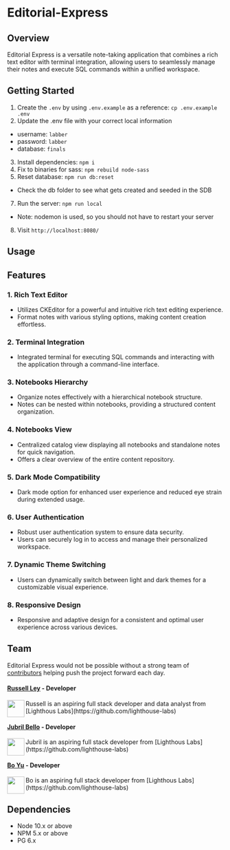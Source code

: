 # Editorial-Express

## Overview

Editorial Express is a versatile note-taking application that combines a rich text editor with terminal integration, allowing users to seamlessly manage their notes and execute SQL commands within a unified workspace.

## Getting Started

1. Create the `.env` by using `.env.example` as a reference: `cp .env.example .env`
2. Update the .env file with your correct local information 
  - username: `labber` 
  - password: `labber` 
  - database: `finals`
3. Install dependencies: `npm i`
4. Fix to binaries for sass: `npm rebuild node-sass`
5. Reset database: `npm run db:reset`
  - Check the db folder to see what gets created and seeded in the SDB
7. Run the server: `npm run local`
  - Note: nodemon is used, so you should not have to restart your server
8. Visit `http://localhost:8080/`

## Usage


## Features

### 1. Rich Text Editor

- Utilizes CKEditor for a powerful and intuitive rich text editing experience.
- Format notes with various styling options, making content creation effortless.

### 2. Terminal Integration

- Integrated terminal for executing SQL commands and interacting with the application through a command-line interface.

### 3. Notebooks Hierarchy

- Organize notes effectively with a hierarchical notebook structure.
- Notes can be nested within notebooks, providing a structured content organization.

### 4. Notebooks View

- Centralized catalog view displaying all notebooks and standalone notes for quick navigation.
- Offers a clear overview of the entire content repository.

### 5. Dark Mode Compatibility

- Dark mode option for enhanced user experience and reduced eye strain during extended usage.

### 6. User Authentication

- Robust user authentication system to ensure data security.
- Users can securely log in to access and manage their personalized workspace.

### 7. Dynamic Theme Switching

- Users can dynamically switch between light and dark themes for a customizable visual experience.

### 8. Responsive Design

- Responsive and adaptive design for a consistent and optimal user experience across various devices.

## Team

Editorial Express would not be possible without a strong team of [contributors](https://github.com/RussellAbraham/editorial-express/graphs/contributors) helping push the project forward each day.

#### [Russell Ley](https://github.com/RussellAbraham) - Developer

<img align="left" width="40" height="40" src="https://avatars.githubusercontent.com/u/35252806?v=4">
  Russell is an aspiring full stack developer and data analyst from [Lighthous Labs](https://github.com/lighthouse-labs) 

#### [Jubril Bello](https://github.com/jbelloRepo) - Developer

<img align="left" width="40" height="40" src="https://avatars.githubusercontent.com/u/93074451?v=4">
  Jubril is an aspiring full stack developer from [Lighthous Labs](https://github.com/lighthouse-labs) 

#### [Bo Yu](https://github.com/BYYu31) - Developer

<img align="left" width="40" height="40" src="https://avatars.githubusercontent.com/u/126260653?v=4">
  Bo is an aspiring full stack developer from [Lighthous Labs](https://github.com/lighthouse-labs) 

## Dependencies

- Node 10.x or above
- NPM 5.x or above
- PG 6.x
